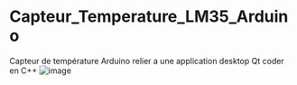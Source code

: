 # Capteur_Temperature_LM35_Arduino
Capteur de température Arduino relier a une application desktop  Qt coder en C++
![image](https://github.com/AzizBenIsmail/Capteur_Temperature_LM35_Arduino/assets/61393700/1b3b2ebb-4eb6-4bb9-92a2-3a8a6dc8cbed)
